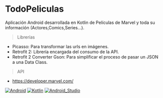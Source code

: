 # TodoPeliculas

Aplicación Android desarrollada en Kotlin de Películas de Marvel y toda su información (Actores,Comics,Series...).

>Librerías
  
  - Picasso: Para transformar las urls en imágenes.
  - Retrofit 2: Librería encargada del consumo de la API.
  - Retrofit 2 Converter Gson: Para simplificar el proceso de pasar un JSON a una Data Class.
  
>API

- https://developer.marvel.com/



[![Android](https://img.shields.io/badge/Android-3DDC84?style=for-the-badge&logo=android&logoColor=white&labelColor=101010)]()
[![Kotlin](https://img.shields.io/badge/Kotlin-0095D5?style=for-the-badge&logo=kotlin&logoColor=white&labelColor=101010)]()
[![Android_Studio](https://img.shields.io/badge/Android_Studio-3DDC84?style=for-the-badge&logo=android_studio&logoColor=white&labelColor=101010)]()


